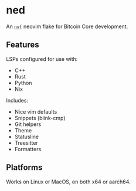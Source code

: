 # ned

An [`nvf`](https://github.com/NotAShelf/nvf#get-started) neovim flake for Bitcoin Core development.

## Features

LSPs configured for use with:

- C++
- Rust
- Python
- Nix

Includes:

- Nice vim defaults
- Snippets (blink-cmp)
- Git helpers
- Theme
- Statusline
- Treesitter
- Formatters

## Platforms

Works on Linux or MacOS, on both x64 or aarch64.
